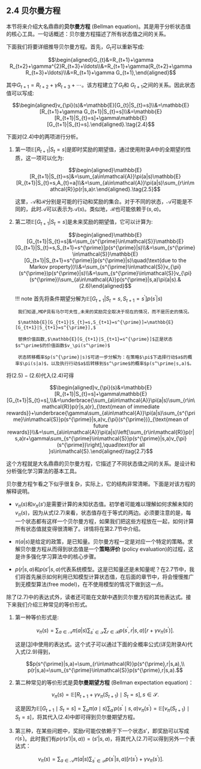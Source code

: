 ## 2.4 贝尔曼方程

本节将来介绍大名鼎鼎的**贝尔曼方程** (Bellman equation)。其是用于分析状态值的核心工具。一句话概述：贝尔曼方程描述了所有状态值之间的关系。

下面我们将要详细推导贝尔曼方程。首先，$G_t$可以重新写成:

$$\begin{aligned}G_{t}&=R_{t+1}+\gamma R_{t+2}+\gamma^{2}R_{t+3}+\ldots\\&=R_{t+1}+\gamma(R_{t+2}+\gamma R_{t+3}+\ldots)\\&=R_{t+1}+\gamma G_{t+1},\end{aligned}$$

其中$G_{t+1}=R_{t+2}+\gamma R_{t+3}+\cdots$。该方程建立了$G_t$和 $G_{t+1}$之间的关系。因此状态值可以写成:

$$\begin{aligned}v_{\pi}(s)&=\mathbb{E}[G_{t}|S_{t}=s]\\&=\mathbb{E}[R_{t+1}+\gamma G_{t+1}|S_{t}=s]\\&=\mathbb{E}[R_{t+1}|S_{t}=s]+\gamma\mathbb{E}[G_{t+1}|S_{t}=s].\end{aligned}.\tag{2.4}$$

下面对$(2.4)$中的两项进行分析。

1. 第一项$\mathbb{E}[R_{t+1}|S_t=s]$是即时奖励的期望值，通过使用附录$A$中的全期望的性质，这一项可以化为:

    $$\begin{aligned}\mathbb{E}[R_{t+1}|S_{t}=s]&=\sum_{a\in\mathcal{A}}\pi(a|s)\mathbb{E}[R_{t+1}|S_{t}=s,A_{t}=a]\\&=\sum_{a\in\mathcal{A}}\pi(a|s)\sum_{r\in\mathcal{R}}p(r|s,a)r.\end{aligned}.\tag{2.5}$$

    这里，$\mathcal{A}$和$\mathcal{R}$分别是可能的行动和奖励的集合。对于不同的状态，$\mathcal{A}$可能是不同的，此时$\mathcal{A}$可以表示为$\mathcal{A}(s)$。类似地，$\mathcal{R}$也可能依赖于$(s, a)$。

2. 第二项$\mathbb{E}[G_{t+1}|S_t=s]$是未来奖励的期望值，它可以计算为:

    $$\begin{aligned}\mathbb{E}[G_{t+1}|S_{t}=s]&=\sum_{s^{\prime}\in\mathcal{S}}\mathbb{E}[G_{t+1}|S_{t}=s,S_{t+1}=s^{\prime}]p(s^{\prime}|s)\\&=\sum_{s^{\prime}\in\mathcal{S}}\mathbb{E}[G_{t+1}|S_{t+1}=s^{\prime}]p(s^{\prime}|s)\quad(\text{due to the Markov property})\\&=\sum_{s^{\prime}\in\mathcal{S}}v_{\pi}(s^{\prime})p(s^{\prime}|s)\\&=\sum_{s^{\prime}\in\mathcal{S}}v_{\pi}(s^{\prime})\sum_{a\in\mathcal{A}}p(s^{\prime}|s,a)\pi(a|s).&(2.6)\end{aligned}$$

    !!! note
        首先将条件期望分解为$\mathbb{E}[G_{t+1}|S_{t}=s,S_{t+1}=s^{\prime}]p(s^{\prime}|s)$

        我们知道,MDP具有马尔可夫性,未来的奖励完全取决于现在的情况，而不是历史的情况。
        
        $\mathbb{E}[G_{t+1}|S_{t}=s,S_{t+1}=s^{\prime}]=\mathbb{E}[G_{t+1}|S_{t+1}=s^{\prime}],$
        
        替换价值函数,$\mathbb{E}[G_{t+1}|S_{t+1}=s^{\prime}]$正是状态$s^\prime$的价值函数$v_\pi(s^\prime)$

        状态转移概率$p(s^{\prime}|s)$可进一步分解为：在策略$\pi$下选择行动$a$的概率$\pi(s|a)$，以及执行行动$a$后转移到$s^\prime$的概率$p(s^\prime|s,a)$。
        


将$(2.5)-(2.6)$代入$(2.4)$可得

$$\begin{aligned}v_{\pi}(s)&=\mathbb{E}[R_{t+1}|S_{t}=s]+\gamma\mathbb{E}[G_{t+1}|S_{t}=s],\\&=\underbrace{\sum_{a\in\mathcal{A}}\pi(a|s)\sum_{r\in\mathcal{R}}p(r|s,a)r}_{\text{mean of immediate rewards}}+\underbrace{\gamma\sum_{a\in\mathcal{A}}\pi(a|s)\sum_{s^{\prime}\in\mathcal{S}}p(s^{\prime}|s,a)v_{\pi}(s^{\prime})}_{\text{mean of future rewards}}\\&=\sum_{a\in\mathcal{A}}\pi(a|s)\left[\sum_{r\in\mathcal{R}}p(r|s,a)r+\gamma\sum_{s^{\prime}\in\mathcal{S}}p(s^{\prime}|s,a)v_{\pi}(s^{\prime})\right],\quad\text{for all }s\in\mathcal{S}.\end{aligned}\tag{2.7}$$

这个方程就是大名鼎鼎的贝尔曼方程，它描述了不同状态值之间的关系。是设计和分析强化学习算法的基本工具。

贝尔曼方程乍看之下似乎很复杂，实际上，它的结构非常清晰。下面是对该方程的解释说明。

- $v_\pi(s)$和$v_\pi(s')$是需要计算的未知状态值。初学者可能难以理解如何求解未知的$v_\pi(s)$，因为从式$(2.7)$来看，状态值存在于等式的两边。必须要注意的是，每一个状态都有这样一个贝尔曼方程，如果我们把这些方程放在一起，如何计算所有状态值就变得很清晰了。详情将在第$2.7$节中介绍。

- $\pi(a|s)$是给定的政策，是已知量。贝尔曼方程一定是对应一个特定的策略。求解贝尔曼方程从而得到状态值是一个**策略评价** (policy evaluation)的过程，这是许多强化学习算法中的核心步骤。

- $p(r|s,a)$和$p(s'|s,a)$代表系统模型。这是已知量还是未知量呢？在$2.7$节中，我们将首先展示如何利用已知模型计算状态值，在后面的章节中，将会慢慢推广到无模型算法(free model)，在不使用模型的情况下做到这一点。

除了$(2.7)$中的表达式外，读者还可能在文献中遇到贝尔曼方程的其他表达式。接下来我们介绍三种常见的等价形式。

1. 第一种等价形式是:
   
    $$v_\pi(s)=\sum_{a\in\mathcal{A}}\pi(a|s)\sum_{s^{\prime}\in\mathcal{S}}\sum_{r\in\mathcal{R}}p(s^{\prime},r|s,a)\left[r+\gamma v_\pi(s^{\prime})\right].$$

    这是[[3](http://incompleteideas.net/book/the-book-2nd.html)]中使用的表达式。这个式子可以通过下面的全概率公式(详见附录A)代入式$(2.9)$得到，

    $$p(s^{\prime}|s,a)=\sum_{r\in\mathcal{R}}p(s^{\prime},r|s,a),\\
    p(r|s,a)=\sum_{s^{\prime}\in\mathcal{S}}p(s^{\prime},r|s,a).$$

2. 第二种常见的等价形式是**贝尔曼期望方程** (Bellman expectation equation)：
   
   $$v_\pi(s)=\mathbb{E}[R_{t+1}+\gamma v_\pi (S_{t+1})\mid S_t=s ],s\in\mathcal{S}.$$
    
   这是因为$\mathbb{E}[G_{t+1}\mid S_t=s]=\sum_a \pi(a\mid s) \sum_{a^\prime}p(s^\prime \mid s,a)v_\pi(s^\prime)=\mathbb{E}[{v_\pi(S_{t+1})\mid S_t=s}]$，将其代入$(2.4)$中即可得到贝尔曼期望方程。

3. 第三种，在某些问题中，奖励$r$可能仅依赖于下一个状态$s'$，即奖励可以写成$r(s^\prime)$。此时我们有$p(r(s')|s, a))=(s'|s, a)$，将其代入$(2.7)$可以得到另外一个表达式：

$$v_{\pi}(s)=\sum_{a\in\mathcal{A}}\pi(a|s)\sum_{s^{\prime}\in\mathcal{S}}p(s^{\prime}|s,a)[r(s^{\prime})+\gamma v_{\pi}(s^{\prime})].$$